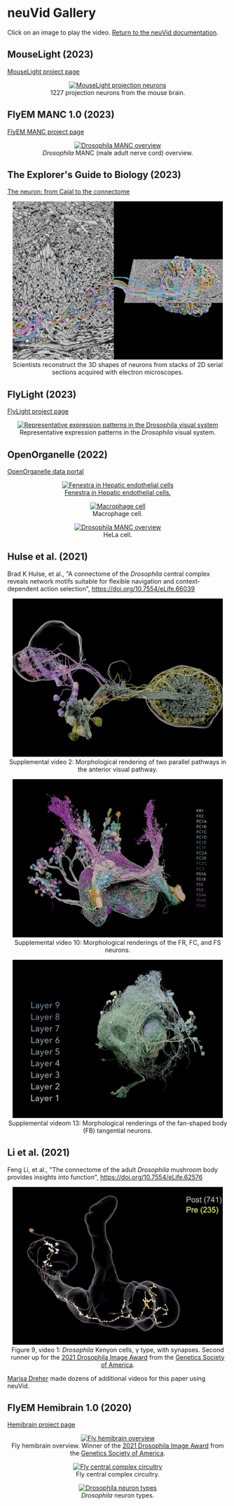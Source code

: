 # neuVid Gallery

Click on an image to play the video. [Return to the neuVid documentation](https://github.com/connectome-neuprint/neuVid).

## MouseLight (2023)

[MouseLight project page](https://www.janelia.org/project-team/mouselight)
<p align="center">
<a href="https://www.youtube.com/watch?v=aGYJGr-vTHI">
    <img
        src="https://img.youtube.com/vi/aGYJGr-vTHI/hqdefault.jpg"
        alt="MouseLight projection neurons"
    />
</a>
<br>
1227 projection neurons from the mouse brain.
</p>


## FlyEM MANC 1.0 (2023)

[FlyEM MANC project page](https://www.janelia.org/project-team/flyem/manc-connectome)

<p align="center">
<a href="https://www.youtube.com/watch?v=0sKpSVZacyA">
    <img 
        src="https://img.youtube.com/vi/0sKpSVZacyA/hqdefault.jpg"" 
        alt="Drosophila MANC overview"
    />
</a>
<br>
<em>Drosophila</em> MANC (male adult nerve cord) overview.
</p>

## The Explorer's Guide to Biology (2023)

[The neuron: from Cajal to the connectome](https://explorebiology.org/summary/neuroscience/the-neuron-from-cajal-to-the-connectome)

<p align="center">
<a href="https://vimeo.com/793400895">
    <img 
        src="gallery/explore-biology.png" 
        alt="Scientists reconstruct the 3D shapes of neurons from stacks of 2D serial sections acquired with electron microscopes."
    />
</a>
<br>
Scientists reconstruct the 3D shapes of neurons from stacks of 2D serial sections acquired with electron microscopes.
</p>

## FlyLight (2023)

[FlyLight project page](https://www.janelia.org/project-team/flylight)

<p align="center">
<a href="https://www.youtube.com/watch?v=OE9icXDM8q8">
    <img 
        src="https://img.youtube.com/vi/OE9icXDM8q8/hqdefault.jpg"" 
        alt="Representative expression patterns in the Drosophila visual system"
    />
</a>
<br>
Representative expression patterns in the <em>Drosophila</em> visual system.
</p>

## OpenOrganelle (2022)

[OpenOrganelle data portal](https://openorganelle.janelia.org/)

<p align="center">
<a href="https://www.youtube.com/watch?v=CarYt7AJMnE">
    <img 
        src="https://img.youtube.com/vi/CarYt7AJMnE/hqdefault.jpg"" 
        alt="Fenestra in Hepatic endothelial cells"
    />
</a>
<br>
<a href="https://openorganelle.janelia.org/news/2022-11-02-fenestra-in-hepatic-endothelial-cells">Fenestra in Hepatic endothelial cells.</a>
</p>

<p align="center">
<a href="https://www.youtube.com/watch?v=hfHO2DjpJSE">
    <img 
        src="https://img.youtube.com/vi/hfHO2DjpJSE/hqdefault.jpg"" 
        alt="Macrophage cell"
    />
</a>
<br>
Macrophage cell.
</p>

<p align="center">
<a href="https://www.youtube.com/watch?v=3hVHbIRS48Q">
    <img 
        src="https://img.youtube.com/vi/3hVHbIRS48Q/hqdefault.jpg"" 
        alt="Drosophila MANC overview"
    />
</a>
<br>
HeLa cell.
</p>

## Hulse et al. (2021)

Brad K Hulse, et al., "A connectome of the *Drosophila* central complex reveals network motifs suitable for flexible navigation and context-dependent action selection", 
 https://doi.org/10.7554/eLife.66039


<p align="center">
<a href="https://static-movie-usa.glencoesoftware.com/mp4/10.7554/351/e60b7fa4bd4445fc7f5e84af7d28417b3a36af76/elife-66039-video2.mp4">
    <img 
        src="gallery/hulse-video2-TuBu-ER.png" 
        alt="Morphological rendering of two parallel pathways in the anterior visual pathway"
    />
</a>
<br>
Supplemental video 2: Morphological rendering of two parallel pathways in the anterior visual pathway.
</p>

<p align="center">
<a href="https://static-movie-usa.glencoesoftware.com/mp4/10.7554/351/e60b7fa4bd4445fc7f5e84af7d28417b3a36af76/elife-66039-video10.mp4">
    <img 
        src="gallery/hulse-video10-Fx.png" 
        alt="Morphological renderings of the FR, FC, and FS neurons"
    />
</a>
<br>
Supplemental video 10: Morphological renderings of the FR, FC, and FS neurons.
</p>

<p align="center">
<a href="https://static-movie-usa.glencoesoftware.com/mp4/10.7554/351/e60b7fa4bd4445fc7f5e84af7d28417b3a36af76/elife-66039-video13.mp4">
    <img 
        src="gallery/hulse-video13-FB-tangential.png" 
        alt="Morphological renderings of the fan-shaped body (FB) tangential neurons"
    />
</a>
<br>
Supplemental videom 13: Morphological renderings of the fan-shaped body (FB) tangential neurons.
</p>

## Li et al. (2021)

Feng Li, et al., "The connectome of the adult *Drosophila* mushroom body provides insights into function",
https://doi.org/10.7554/eLife.62576

<!-- figure 9, video 1 -->

<p align="center">
<a href="https://static-movie-usa.glencoesoftware.com/mp4/10.7554/497/08041ef1d6aa1edc82e8774131f7140ca2767568/elife-62576-fig9-video1.mp4">
    <img 
        src="gallery/li-fig9-video1.png" 
        alt="Keyon cells, γ type, with synapses"
    />
</a>
<br>
Figure 9, video 1: <em>Drosophila</em> Kenyon cells, γ type, with synapses.  Second runner up for the <a href="https://drosophila-images.org/2021-2">2021 Drosophila Image Award</a> from the <a href="https://genetics-gsa.org">Genetics Society of America</a>.
</p>

[Marisa Dreher](https://dreherdesignstudio.com) made dozens of additional videos for this paper using neuVid.

## FlyEM Hemibrain 1.0 (2020)

[Hemibrain project page](https://www.janelia.org/project-team/flyem/hemibrain)

<p align="center">
<a href="https://www.youtube.com/watch?v=PeyHKdmBpqY">
    <img 
        src="https://img.youtube.com/vi/PeyHKdmBpqY/hqdefault.jpg" 
        alt="Fly hemibrain overview"
    />
</a>
<br>
Fly hemibrain overview. Winner of the <a href="https://drosophila-images.org/2021-2">2021 Drosophila Image Award</a> from the <a href="https://genetics-gsa.org">Genetics Society of America</a>.
</p>

<p align="center">
<a href="https://www.youtube.com/watch?v=nu0b_tjCGxQ">
    <img 
        src="https://img.youtube.com/vi/nu0b_tjCGxQ/hqdefault.jpg" 
        alt="Fly central complex circuitry"
    />
</a>
<br>
Fly central complex circuitry.
</p>

<p align="center">
<a href="https://www.youtube.com/watch?v=_zRmXj5YVpU">
    <img 
        src="https://img.youtube.com/vi/_zRmXj5YVpU/hqdefault.jpg" 
        alt="Drosophila neuron types"
    />
</a>
<br>
<em>Drosophila</em> neuron types.
</p>


